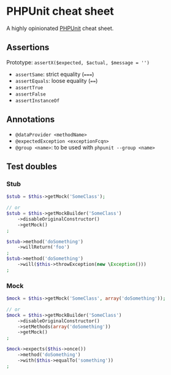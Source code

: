 # PHPUnit cheat sheet

A highly opinionated [PHPUnit](http://phpunit.de/) cheat sheet.

## Assertions

Prototype: `assertX($expected, $actual, $message = '')`

* `assertSame`: strict equality (`===`)
* `assertEquals`: loose equality (`==`)
* `assertTrue`
* `assertFalse`
* `assertInstanceOf`

## Annotations

* `@dataProvider <methodName>`
* `@expectedException <exceptionFcqn>`
* `@group <name>`: to be used with `phpunit --group <name>`

## Test doubles

### Stub

```php
$stub = $this->getMock('SomeClass');

// or
$stub = $this->getMockBuilder('SomeClass')
    ->disableOriginalConstructor()
    ->getMock()
;

$stub->method('doSomething')
    ->willReturn('foo')
;
$stub->method('doSomething')
    ->will($this->throwException(new \Exception()))
;
```

### Mock

```php
$mock = $this->getMock('SomeClass', array('doSomething'));

// or
$mock = $this->getMockBuilder('SomeClass')
    ->disableOriginalConstructor()
    ->setMethods(array('doSomething'))
    ->getMock()
;

$mock->expects($this->once())
    ->method('doSomething')
    ->with($this->equalTo('something'))
;
```
